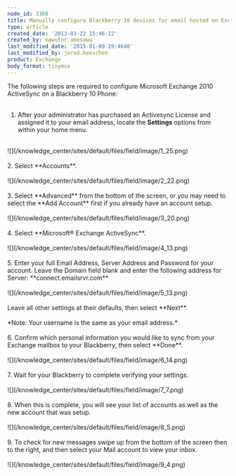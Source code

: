 ```yaml
---
node_id: 3360
title: Manually configure Blackberry 10 devices for email hosted on Exchange 2010
type: article
created_date: '2013-03-22 15:46:22'
created_by: mawutor.amesawu
last_modified_date: '2015-01-09 19:4648'
last_modified_by: jered.heeschen
product: Exchange
body_format: tinymce
---
```


The following steps are required to configure Microsoft Exchange 2010
ActiveSync on a Blackberry 10 Phone:<br>
 <br>
 1.  After your administrator has purchased an Activesync License and
assigned it to your email address, locate the **Settings** options from
within your home menu.<br>
 <br>
 ![](/knowledge_center/sites/default/files/field/image/1_25.png)<br>
 <br>
 2. Select **Accounts**.<br>
 <br>
 ![](/knowledge_center/sites/default/files/field/image/2_22.png)<br>
 <br>
 3. Select **Advanced** from the bottom of the screen, or you may need
to select the **Add Account** first if you already have an account
setup.<br>
 <br>
 ![](/knowledge_center/sites/default/files/field/image/3_20.png)<br>
 <br>
 4. Select **Microsoft&reg; Exchange ActiveSync**.<br>
 <br>
 ![](/knowledge_center/sites/default/files/field/image/4_13.png)<br>
 <br>
 5. Enter your full Email Address, Server Address and Password for your
account. Leave the Domain field blank and enter the following address
for Server: **connect.emailsrvr.com**<br>
 <br>
 ![](/knowledge_center/sites/default/files/field/image/5_13.png)<br>
 <br>
 Leave all other settings at their defaults, then select **Next**.<br>
 <br>
 *Note: Your username is the same as your email address.*<br>
 <br>
 6. Confirm which personal information you would like to sync from your
Exchange mailbox to your Blackberry, then select **Done**.<br>
 <br>
 ![](/knowledge_center/sites/default/files/field/image/6_14.png)<br>
 <br>
 7. Wait for your Blackberry to complete verifying your settings.<br>
 <br>
 ![](/knowledge_center/sites/default/files/field/image/7_7.png)<br>
 <br>
 8. When this is complete, you will see your list of accounts as well as
the new account that was setup.<br>
 <br>
 ![](/knowledge_center/sites/default/files/field/image/8_5.png)<br>
 <br>
 9. To check for new messages swipe up from the bottom of the screen
then to the right, and then select your Mail account to view your
inbox.<br>
 <br>
 ![](/knowledge_center/sites/default/files/field/image/9_4.png)

